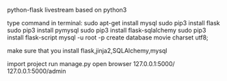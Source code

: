 
python-flask livestream
based on python3

type command in terminal:
  sudo apt-get install mysql
  sudo pip3 install flask
  sudo pip3 install pymysql
  sudo pip3 install flask-sqlalchemy
  sudo pip3 install flask-script
  mysql -u root -p
  create database movie charset utf8;

make sure that you install flask,jinja2,SQLAlchemy,mysql

import project
run manage.py
open browser 
127.0.0.1:5000/
127.0.0.1:5000/admin
